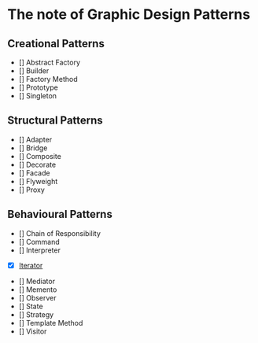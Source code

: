 # The note of Graphic Design Patterns

## Creational Patterns

- [] Abstract Factory
- [] Builder
- [] Factory Method
- [] Prototype
- [] Singleton

## Structural Patterns

- [] Adapter
- [] Bridge
- [] Composite
- [] Decorate
- [] Facade
- [] Flyweight
- [] Proxy

## Behavioural Patterns

- [] Chain of Responsibility
- [] Command
- [] Interpreter
- [x] [Iterator](./src/iterator/README.md)
- [] Mediator
- [] Memento
- [] Observer
- [] State
- [] Strategy
- [] Template Method
- [] Visitor

